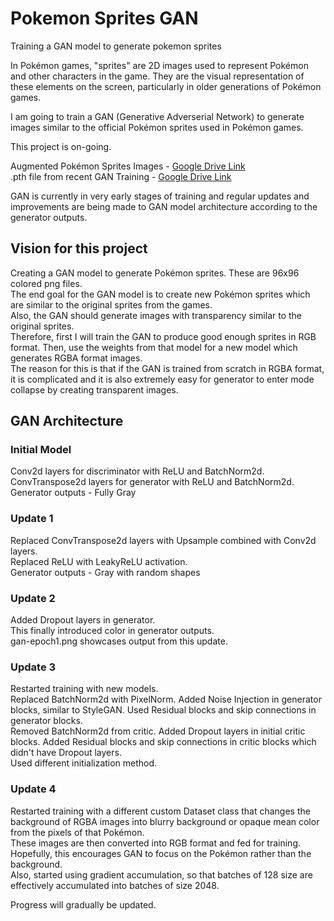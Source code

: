 # Pokemon Sprites GAN
Training a GAN model to generate pokemon sprites

In Pokémon games, "sprites" are 2D images used to represent Pokémon and other characters in the game. They are the visual representation of these elements on the screen, particularly in older generations of Pokémon games.

I am going to train a GAN (Generative Adverserial Network) to generate images similar to the official Pokémon sprites used in Pokémon games.

This project is on-going.

Augmented Pokémon Sprites Images - [Google Drive Link](https://drive.google.com/file/d/1zlUBxeFKxT7EYi0UkAJIlE-VfGgBgaFM/) <br>
.pth file from recent GAN Training - [Google Drive Link](https://drive.google.com/file/d/1vS29NHQScIsEfqyh0nSqDD5ZGjhU9qkZ/)

GAN is currently in very early stages of training and regular updates and improvements are being made to GAN model architecture according to the generator outputs.
## Vision for this project
Creating a GAN model to generate Pokémon sprites. These are 96x96 colored png files.<br>
The end goal for the GAN model is to create new Pokémon sprites which are similar to the original sprites from the games.<br>
Also, the GAN should generate images with transparency similar to the original sprites.<br>
Therefore, first I will train the GAN to produce good enough sprites in RGB format. Then, use the weights from that model for a new model which generates RGBA format images.<br>
The reason for this is that if the GAN is trained from scratch in RGBA format, it is complicated and it is also extremely easy for generator to enter mode collapse by creating transparent images.

## GAN Architecture
### Initial Model
Conv2d layers for discriminator with ReLU and BatchNorm2d. <br>
ConvTranspose2d layers for generator with ReLU and BatchNorm2d.<br>
Generator outputs - Fully Gray

### Update 1
Replaced ConvTranspose2d layers with Upsample combined with Conv2d layers.<br>
Replaced ReLU with LeakyReLU activation.<br>
Generator outputs - Gray with random shapes

### Update 2
Added Dropout layers in generator.<br>
This finally introduced color in generator outputs.<br>
gan-epoch1.png showcases output from this update.

### Update 3
Restarted training with new models.<br>
Replaced BatchNorm2d with PixelNorm. Added Noise Injection in generator blocks, similar to StyleGAN. Used Residual blocks and skip connections in generator blocks.<br>
Removed BatchNorm2d from critic. Added Dropout layers in initial critic blocks. Added Residual blocks and skip connections in critic blocks which didn't have Dropout layers.<br>
Used different initialization method.<br>

### Update 4
Restarted training with a different custom Dataset class that changes the background of RGBA images into blurry background or opaque mean color from the pixels of that Pokémon.<br>
These images are then converted into RGB format and fed for training. Hopefully, this encourages GAN to focus on the Pokémon rather than the background.<br>
Also, started using gradient accumulation, so that batches of 128 size are effectively accumulated into batches of size 2048.



Progress will gradually be updated.
